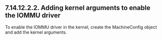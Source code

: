 ## 7.14.12.2.2. Adding kernel arguments to enable the IOMMU driver

To enable the IOMMU driver in the kernel, create the MachineConfig object and add the kernel arguments.


